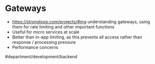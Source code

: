 # Gateways
* https://strongloop.com/projects/#mg understanding gateways, using them for rate limiting and other important functions
* Useful for micro services at scale
* Better than in-app limiting, as this prevents all access rather than response / processing pressure
* Performance concerns

#department/development/backend